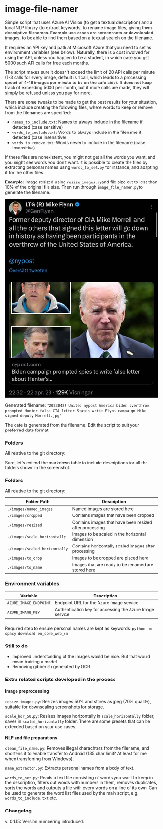 # image-file-namer

Simple script that uses Azure AI Vision (to get a textual description) and a local NLP library (to extract keywords) to rename image files, giving them descriptive filenames.
Example use cases are screenshots or downloaded images, to be able to find them based on a textual search on the filename.

It requires an API key and path at Microsoft Azure that you need to set as environment variables (see below). 
Naturally, there is a cost involved for using the API, unless you happen to be a student, in which case you get 5000 such API calls for free each months. 

The script makes sure it doesn't exceed the limit of 20 API calls per minute (1-3 calls for every image, default is 1 call, which leads to a processing speed of 4-18 images per minute to be on the safe side). It does not keep track of exceeding 5000 per month, but if more calls are made, they will simply be refused unless you pay for more.

There are some tweaks to be made to get the best results for your situation, which include creating the following files, where words to keep or remove from the filenames are specified:

* `names_to_include.txt`: Names to always include in the filename if detected (case sensitive) 
* `words_to_include.txt`: Words to always include in the filename if detected (case insensitive)
* `words_to_remove.txt`: Words never to include in the filename (case insensitive)

If these files are nonexistent, you might not get all the words you want, and you might see words you don't want. It is possible to create the files by extracting personal names using `words_to_set.py` for instance, and adapting it for the other files.

**Example:**
Image resized using `resize_images.py`and file size cut to less than 10% of the original file size. Then run through `image_file_namer.py`to generate the filename. 

![Example Image](assets/20230422%20United%20nypost%20America%20biden%20overthrow%20prompted%20Hunter%20false%20CIA%20letter%20States%20write%20Flynn%20campaign%20Mike%20signed%20deputy%20Morrell.jpg "Example image")

Generated filename: `"20230422 United nypost America biden overthrow prompted Hunter false CIA letter States write Flynn campaign Mike signed deputy Morrell.jpg"`

The date is generated from the filename. Edit the script to suit your preferred date format.

### Folders
All relative to the git directory:

Sure, let's extend the markdown table to include descriptions for all the folders shown in the screenshot.

### Folders
All relative to the git directory:

| Folder Path                      | Description                                                 |
|----------------------------------|-------------------------------------------------------------|
| `./images/named_images`          | Named images are stored here                                |
| `./images/cropped`               | Contains images that have been cropped                      |
| `./images/resized`               | Contains images that have been resized after processing     |
| `./images/scale_horizontally`    | Images to be scaled in the horizontal dimension             |
| `./images/scaled_horizontally`   | Contains horizontally scaled images after processing        |
| `./images/to_crop`               | Images to be cropped are placed here                        |
| `./images/to_name`               | Images that are ready to be renamed are stored here         |

### Environment variables
| Variable               | Description                                        |
|------------------------|----------------------------------------------------|
| `AZURE_IMAGE_ENDPOINT` | Endpoint URL for the Azure Image service           |
| `AZURE_IMAGE_KEY`      | Authentication key for accessing the Azure Image service |

###
Required step to ensure personal names are kept as keywords:
`python -m spacy download en_core_web_sm`

### Still to do
* Improved understanding of the images would be nice. But that would mean training a model.
* Removing gibberish generated by OCR 

### Extra related scripts developed in the process

#### Image preprocessing
`resize_images.py`: Resizes images 50% and stores as jpeg (70% quality), suitable for downscaling screenshots for storage.

`scale_hor_50.py`: Resizes images horizontally in `scale_horizontally` folder, saves in `scaled_horizontally` folder. There are some presets that can be extended based on your use cases.

#### NLP and file preparations
`clean_file_name.py`: Removes illegal charachters from the filename, and shortens it to enable transfer to Android (135 char limit? At least for me when transferring from Windows).

`name_extractor.py`: Extracts personal names from a body of text.

`words_to_set.py`: Reads a text file consisting of words you want to keep in the description, filters out words with numbers in them, removes duplicates, sorts the words and outputs a file with every words on a line of its own. Can be used to generate the word list files used by the main script, e.g. `words_to_include.txt` etc.

### Changelog
v. 0.1.15: Version numbering introduced.